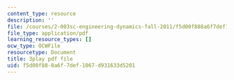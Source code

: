 ```yaml
---
content_type: resource
description: ''
file: /courses/2-003sc-engineering-dynamics-fall-2011/f5d00f888a6f7def1067d931633d5201_wERH7LtoUuE.pdf
file_type: application/pdf
learning_resource_types: []
ocw_type: OCWFile
resourcetype: Document
title: 3play pdf file
uid: f5d00f88-8a6f-7def-1067-d931633d5201
---
```

